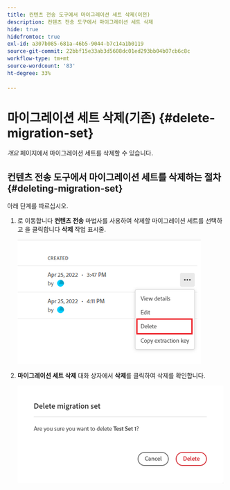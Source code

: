 ```yaml
---
title: 컨텐츠 전송 도구에서 마이그레이션 세트 삭제(이전)
description: 컨텐츠 전송 도구에서 마이그레이션 세트 삭제
hide: true
hidefromtoc: true
exl-id: a307b085-681a-46b5-9044-b7c14a1b0119
source-git-commit: 22bbf15e33ab3d5608dc01ed293bb04b07cb6c8c
workflow-type: tm+mt
source-wordcount: '83'
ht-degree: 33%

---
```


# 마이그레이션 세트 삭제(기존) {#delete-migration-set}

*개요* 페이지에서 마이그레이션 세트를 삭제할 수 있습니다.

## 컨텐츠 전송 도구에서 마이그레이션 세트를 삭제하는 절차 {#deleting-migration-set}

아래 단계를 따르십시오.

1. 로 이동합니다 **컨텐츠 전송** 마법사를 사용하여 삭제할 마이그레이션 세트를 선택하고 을 클릭합니다 **삭제** 작업 표시줄.

   ![이미지](/help/journey-migration/content-transfer-tool/assets-ctt/migration-delete1.png)

1. **마이그레이션 세트 삭제** 대화 상자에서 **삭제**&#x200B;를 클릭하여 삭제를 확인합니다.

   ![이미지](/help/journey-migration/content-transfer-tool/assets-ctt/migration-delete2.png)
